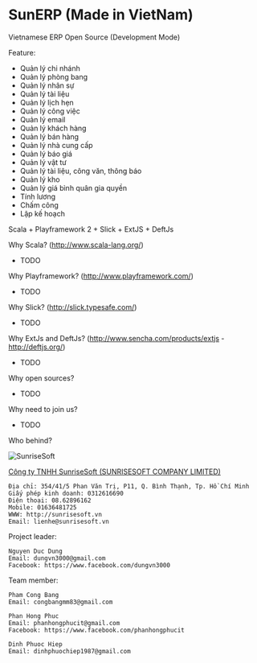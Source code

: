 SunERP (Made in VietNam)
======

Vietnamese ERP Open Source (Development Mode)

Feature:
- Quản lý chi nhánh
- Quản lý phòng bang
- Quản lý nhân sự
- Quản lý tài liệu
- Quản lý lịch hẹn
- Quản lý công việc
- Quản lý email
- Quản lý khách hàng
- Quản lý bán hàng
- Quản lý nhà cung cấp
- Quản lý báo giá
- Quản lý vật tư
- Quản lý tài liệu, công văn, thông báo
- Quản lý kho
- Quản lý giá bình quân gia quyền
- Tính lương
- Chấm công
- Lập kế hoạch

Scala + Playframework 2 + Slick + ExtJS + DeftJs

Why Scala? (http://www.scala-lang.org/)
- TODO

Why Playframework? (http://www.playframework.com/)
- TODO

Why Slick? (http://slick.typesafe.com/)
- TODO

Why ExtJs and DeftJs? (http://www.sencha.com/products/extjs - http://deftjs.org/)
- TODO

Why open sources?
- TODO

Why need to join us?
- TODO

Who behind?

![SunriseSoft](https://raw.github.com/dungvn3000/sunerp/master/logo.png "SunriseSoft")

[Công ty TNHH SunriseSoft (SUNRISESOFT COMPANY LIMITED)](http://sunrisesoft.vn)

    Địa chỉ: 354/41/5 Phan Văn Trị, P11, Q. Bình Thạnh, Tp. Hồ Chí Minh
    Giấy phép kinh doanh: 0312616690
    Điện thoại: 08.62896162
    Mobile: 01636481725
    WWW: http://sunrisesoft.vn
    Email: lienhe@sunrisesoft.vn

Project leader:

    Nguyen Duc Dung
    Email: dungvn3000@gmail.com
    Facebook: https://www.facebook.com/dungvn3000

Team member:

    Pham Cong Bang
    Email: congbangmm83@gmail.com

    Phan Hong Phuc
    Email: phanhongphucit@gmail.com
    Facebook: https://www.facebook.com/phanhongphucit

    Dinh Phuoc Hiep
    Email: dinhphuochiep1987@gmail.com